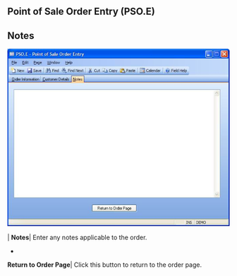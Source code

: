 ## Point of Sale Order Entry (PSO.E)
<PageHeader />

## Notes

![](./PSO-E-3.jpg)

| **Notes**|  Enter any notes applicable to the order.

-  
**Return to Order Page**|  Click this button to return to the order page.


<badge text= "Version 8.10.57 " vertical="middle" />

<PageFooter />
